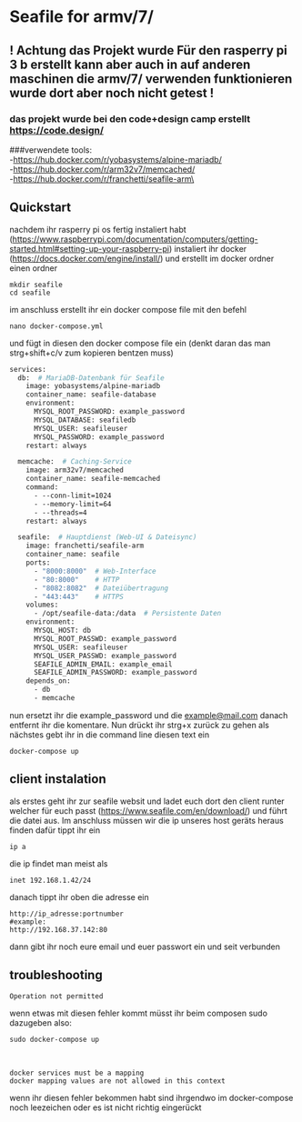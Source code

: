 # Seafile for armv/7/

## ! Achtung das Projekt wurde Für den rasperry pi 3 b erstellt kann aber auch in auf anderen maschinen die armv/7/ verwenden funktionieren wurde dort aber noch nicht getest ! 

### das projekt wurde bei den code+design camp erstellt https://code.design/

###verwendete tools:<br/>
-https://hub.docker.com/r/yobasystems/alpine-mariadb/<br/>
-https://hub.docker.com/r/arm32v7/memcached/<br/>
-https://hub.docker.com/r/franchetti/seafile-arm\

## Quickstart
nachdem ihr rasperry pi os fertig instaliert habt (https://www.raspberrypi.com/documentation/computers/getting-started.html#setting-up-your-raspberry-pi)
instaliert ihr docker (https://docs.docker.com/engine/install/)
und erstellt im docker ordner einen ordner
```
mkdir seafile
cd seafile
```
im anschluss erstellt ihr ein docker compose file mit den befehl
```
nano docker-compose.yml
```
und fügt in diesen den docker compose file ein 
(denkt daran das man strg+shift+c/v zum kopieren bentzen muss)
```dockerfile
services:
  db:  # MariaDB-Datenbank für Seafile
    image: yobasystems/alpine-mariadb
    container_name: seafile-database
    environment:
      MYSQL_ROOT_PASSWORD: example_password
      MYSQL_DATABASE: seafiledb
      MYSQL_USER: seafileuser
      MYSQL_PASSWORD: example_password
    restart: always

  memcache:  # Caching-Service
    image: arm32v7/memcached
    container_name: seafile-memcached
    command:
      - --conn-limit=1024
      - --memory-limit=64
      - --threads=4
    restart: always

  seafile:  # Hauptdienst (Web-UI & Dateisync)
    image: franchetti/seafile-arm
    container_name: seafile
    ports:
      - "8000:8000"  # Web-Interface
      - "80:8000"    # HTTP
      - "8082:8082"  # Dateiübertragung
      - "443:443"    # HTTPS
    volumes:
      - /opt/seafile-data:/data  # Persistente Daten
    environment:
      MYSQL_HOST: db
      MYSQL_ROOT_PASSWD: example_password
      MYSQL_USER: seafileuser
      MYSQL_USER_PASSWD: example_password
      SEAFILE_ADMIN_EMAIL: example_email
      SEAFILE_ADMIN_PASSWORD: example_password
    depends_on:
      - db
      - memcache
```
nun ersetzt ihr die example_password und die example@mail.com 
danach entfernt ihr die komentare.
Nun drückt ihr strg+x zurück zu gehen
als nächstes gebt ihr in die command line diesen text ein
```
docker-compose up
```
## client instalation
als erstes geht ihr zur seafile websit und ladet euch dort den client 
runter welcher für euch passt (https://www.seafile.com/en/download/)
und führt die datei aus. Im anschluss müssen wir die ip unseres host geräts
heraus finden dafür tippt ihr ein 
```
ip a
```
die ip findet man meist als
```
inet 192.168.1.42/24
```
danach tippt ihr oben die adresse ein 
```
http://ip_adresse:portnumber
#example:
http://192.168.37.142:80
```
dann gibt ihr noch eure email und euer passwort ein und seit verbunden

## troubleshooting 

```
Operation not permitted
```
wenn etwas mit diesen fehler kommt müsst ihr beim composen sudo dazugeben also:
```
sudo docker-compose up
```
<br/>

```
docker services must be a mapping
docker mapping values are not allowed in this context
```
wenn ihr diesen fehler bekommen habt sind ihrgendwo im docker-compose 
noch leezeichen oder es ist nicht richtig eingerückt

